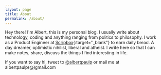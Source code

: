 ```yaml
---
layout: page
title: About
permalink: /about/
---
```


Hey there! I'm Albert, this is my personal blog. I usually write about technology, coding and anything ranging from
politics to philosophy. I work as a Product Engineer at [Scripbox](https://www.scripbox.com){:target="_blank"} to earn
daily bread. A day dreamer, optimistic nihilist, liberal and atheist. I write here so that I can make notes, share, discuss
the things I find interesting in life.

If you want to say hi, tweet to [@albertpaulp](http://www.twitter.com/albertpaulp) or mail me at albertpaulp(@)gmail.com 
